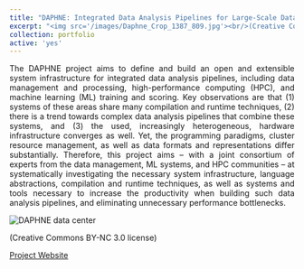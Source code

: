 ```yaml
---
title: "DAPHNE: Integrated Data Analysis Pipelines for Large-Scale Data Management, HPC, and Machine Learning"
excerpt: "<img src='/images/Daphne_Crop_1387_809.jpg'><br/>(Creative Commons BY-NC 3.0 license)"
collection: portfolio
active: 'yes'
---
```


<p align="justify">
The DAPHNE project aims to define and build an open and extensible system infrastructure for integrated data analysis pipelines, including data management and processing, high-performance computing (HPC), and machine learning (ML) training and scoring. Key observations are that (1) systems of these areas share many compilation and runtime techniques, (2) there is a trend towards complex data analysis pipelines that combine these systems, and (3) the used, increasingly heterogeneous, hardware infrastructure converges as well. Yet, the programming paradigms, cluster resource management, as well as data formats and representations differ substantially. Therefore, this project aims – with a joint consortium of experts from the data management, ML systems, and HPC communities – at systematically investigating the necessary system infrastructure, language abstractions, compilation and runtime techniques, as well as systems and tools necessary to increase the productivity when building such data analysis pipelines, and eliminating unnecessary performance bottlenecks.
</p>

![DAPHNE data center](https://marcusparadies.github.io/images/Daphne_Crop_1387_809.jpg)

(Creative Commons BY-NC 3.0 license)

[Project Website](https://daphne-eu.github.io/)

